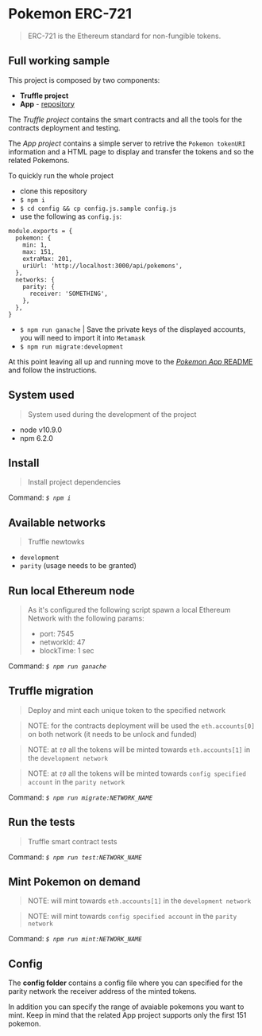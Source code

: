 # Pokemon ERC-721
> ERC-721 is the Ethereum standard for non-fungible tokens.

## Full working sample
This project is composed by two components:
- **Truffle project**
- **App** - [repository](https://github.com)

The *Truffle project* contains the smart contracts and all the tools for the contracts deployment and testing.

The *App project* contains a simple server to retrive the `Pokemon tokenURI` information and a HTML page to display and transfer the tokens and so the related Pokemons.

To quickly run the whole project
- clone this repository
- `$ npm i`
- `$ cd config && cp config.js.sample config.js`
- use the following as `config.js`: 
```
module.exports = {
  pokemon: {
    min: 1,
    max: 151,
    extraMax: 201,
    uriUrl: 'http://localhost:3000/api/pokemons',
  },
  networks: {
    parity: {
      receiver: 'SOMETHING',
    },
  },
} 
```
- `$ npm run ganache` | Save the private keys of the displayed accounts, you will need to import it into `Metamask`
- `$ npm run migrate:development`

At this point leaving all up and running move to the [*Pokemon App* README](https://github.com) and follow the instructions.

## System used
> System used during the development of the project
- node v10.9.0
- npm 6.2.0

## Install
> Install project dependencies

Command: *`$ npm i`*

## Available networks
> Truffle newtowks
- `development`
- `parity` (usage needs to be granted)

## Run local Ethereum node
> As it's configured the following script spawn a local Ethereum Network with the following params:
> - port: 7545
> - networkId: 47
> - blockTime: 1 sec

Command: *`$ npm run ganache`*

## Truffle migration
> Deploy and mint each unique token to the specified network

> NOTE: for the contracts deployment will be used the `eth.accounts[0]` on both network (it needs to be unlock and funded)

> NOTE: at *`t0`* all the tokens will be minted towards `eth.accounts[1]` in the `development network`

> NOTE: at *`t0`* all the tokens will be minted towards `config specified account` in the `parity network`

Command: *`$ npm run migrate:NETWORK_NAME`*

## Run the tests
> Truffle smart contract tests

Command: *`$ npm run test:NETWORK_NAME`*

## Mint Pokemon on demand
> NOTE: will mint towards `eth.accounts[1]` in the `development network`

> NOTE: will mint towards `config specified account` in the `parity network`

Command: *`$ npm run mint:NETWORK_NAME`*

## Config
The **config folder** contains a config file where you can specified for the parity network the receiver address of the minted tokens.

In addition you can specify the range of avaiable pokemons you want to mint.
Keep in mind that the related App project supports only the first 151 pokemon.